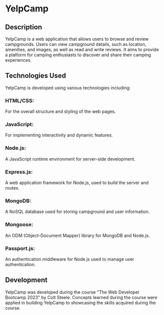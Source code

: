 # YelpCamp

## Description

YelpCamp is a web application that allows users to browse and review campgrounds. Users can view campground details, such as location, amenities, and images, as well as read and write reviews. It aims to provide a platform for camping enthusiasts to discover and share their camping experiences.

## Technologies Used

YelpCamp is developed using various technologies including:
### HTML/CSS:
For the overall structure and styling of the web pages.
### JavaScript:
For implementing interactivity and dynamic features.
### Node.js: 
A JavaScript runtime environment for server-side development.
### Express.js: 
A web application framework for Node.js, used to build the server and routes.
### MongoDB: 
A NoSQL database used for storing campground and user information.
### Mongoose: 
An ODM (Object-Document Mapper) library for MongoDB and Node.js.
### Passport.js: 
An authentication middleware for Node.js used to manage user authentication.

## Development

YelpCamp was developed during the course "The Web Developer Bootcamp 2023" by Colt Steele. Concepts learned during the course were applied in building YelpCamp to showcasing the skills acquired during the course.
